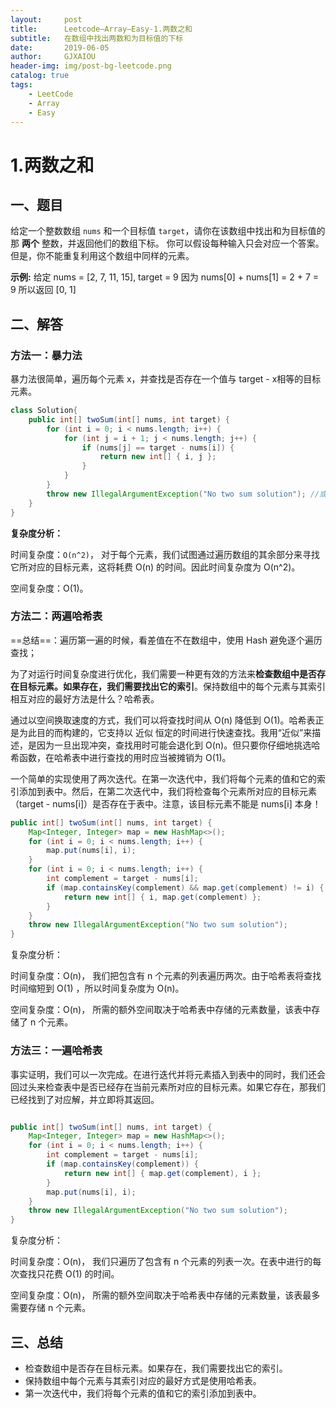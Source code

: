 ```yaml
---
layout:     post
title:      Leetcode—Array—Easy-1.两数之和
subtitle:   在数组中找出两数和为目标值的下标
date:       2019-06-05
author:     GJXAIOU
header-img: img/post-bg-leetcode.png
catalog: true
tags:
    - LeetCode
    - Array
    - Easy 
---
```




# 1.两数之和

## 一、题目
给定一个整数数组 `nums` 和一个目标值 `target`，请你在该数组中找出和为目标值的那 **两个** 整数，并返回他们的数组下标。
你可以假设每种输入只会对应一个答案。但是，你不能重复利用这个数组中同样的元素。

**示例:**
给定 nums = [2, 7, 11, 15], target = 9
因为 nums[0] + nums[1] = 2 + 7 = 9
所以返回 [0, 1]



## 二、解答
### 方法一：暴力法
暴力法很简单，遍历每个元素 x，并查找是否存在一个值与 target - x相等的目标元素。

```java
class Solution{
	public int[] twoSum(int[] nums, int target) {
    	for (int i = 0; i < nums.length; i++) {
        	for (int j = i + 1; j < nums.length; j++) {
	            if (nums[j] == target - nums[i]) {
    	            return new int[] { i, j };
        	    }
        	}
    	}
    	throw new IllegalArgumentException("No two sum solution"); //或者这里使用return null,因为该函数有返回值
    }
}
```

**复杂度分析：**

时间复杂度：`O(n^2)`， 对于每个元素，我们试图通过遍历数组的其余部分来寻找它所对应的目标元素，这将耗费 O(n) 的时间。因此时间复杂度为 O(n^2)。

空间复杂度：O(1)。

### 方法二：两遍哈希表

==总结==：遍历第一遍的时候，看差值在不在数组中，使用 Hash 避免逐个遍历查找；

为了对运行时间复杂度进行优化，我们需要一种更有效的方法来**检查数组中是否存在目标元素。如果存在，我们需要找出它的索引**。保持数组中的每个元素与其索引相互对应的最好方法是什么？哈希表。

通过以空间换取速度的方式，我们可以将查找时间从 O(n) 降低到 O(1)。哈希表正是为此目的而构建的，它支持以 近似 恒定的时间进行快速查找。我用“近似”来描述，是因为一旦出现冲突，查找用时可能会退化到 O(n)。但只要你仔细地挑选哈希函数，在哈希表中进行查找的用时应当被摊销为 O(1)。

一个简单的实现使用了两次迭代。在第一次迭代中，我们将每个元素的值和它的索引添加到表中。然后，在第二次迭代中，我们将检查每个元素所对应的目标元素（target - nums[i]）是否存在于表中。注意，该目标元素不能是 nums[i] 本身！

```Java
public int[] twoSum(int[] nums, int target) {
    Map<Integer, Integer> map = new HashMap<>();
    for (int i = 0; i < nums.length; i++) {
        map.put(nums[i], i);
    }
    for (int i = 0; i < nums.length; i++) {
        int complement = target - nums[i];
        if (map.containsKey(complement) && map.get(complement) != i) {
            return new int[] { i, map.get(complement) };
        }
    }
    throw new IllegalArgumentException("No two sum solution");
}
```
复杂度分析：

时间复杂度：O(n)， 我们把包含有 n 个元素的列表遍历两次。由于哈希表将查找时间缩短到 O(1) ，所以时间复杂度为 O(n)。

空间复杂度：O(n)， 所需的额外空间取决于哈希表中存储的元素数量，该表中存储了 n 个元素。

### **方法三：一遍哈希表**
事实证明，我们可以一次完成。在进行迭代并将元素插入到表中的同时，我们还会回过头来检查表中是否已经存在当前元素所对应的目标元素。如果它存在，那我们已经找到了对应解，并立即将其返回。

```Java

public int[] twoSum(int[] nums, int target) {
    Map<Integer, Integer> map = new HashMap<>();
    for (int i = 0; i < nums.length; i++) {
        int complement = target - nums[i];
        if (map.containsKey(complement)) {
            return new int[] { map.get(complement), i };
        }
        map.put(nums[i], i);
    }
    throw new IllegalArgumentException("No two sum solution");
}
```

复杂度分析：

时间复杂度：O(n)， 我们只遍历了包含有 n 个元素的列表一次。在表中进行的每次查找只花费 O(1) 的时间。

空间复杂度：O(n)， 所需的额外空间取决于哈希表中存储的元素数量，该表最多需要存储 n 个元素。

## 三、总结

- 检查数组中是否存在目标元素。如果存在，我们需要找出它的索引。
- 保持数组中每个元素与其索引对应的最好方式是使用哈希表。
- 第一次迭代中，我们将每个元素的值和它的索引添加到表中。


